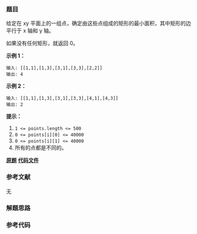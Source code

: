 ### 题目
给定在 xy 平面上的一组点，确定由这些点组成的矩形的最小面积，其中矩形的边平行于 x 轴和 y 轴。

如果没有任何矩形，就返回 0。



**示例 1：**

    
    
    输入: [[1,1],[1,3],[3,1],[3,3],[2,2]]
    输出: 4
    

**示例 2：**

    
    
    输入: [[1,1],[1,3],[3,1],[3,3],[4,1],[4,3]]
    输出: 2
    



**提示：**

  1. `1 <= points.length <= 500`
  2. `0 <= points[i][0] <= 40000`
  3. `0 <= points[i][1] <= 40000`
  4. 所有的点都是不同的。

 **[原题](https://leetcode-cn.com/problems/minimum-area-rectangle/)**    **[代码文件]()**


### 参考文献
无

### 解题思路




### 参考代码

```go


```




